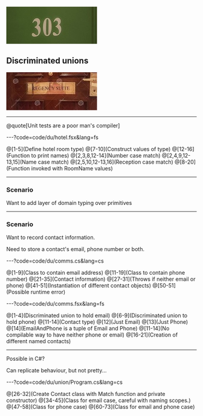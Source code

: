 ![Number room](assets/img/number.jpg)

## Discriminated unions

![Suite](assets/img/suite.jpg)

---

@quote[Unit tests are a poor man's compiler]

---?code=code/du/hotel.fsx&lang=fs

@[1-5](Define hotel room type)
@[7-10](Construct values of type)
@[12-16](Function to print names)
@[2,3,8,12-14](Number case match)
@[2,4,9,12-13,15](Name case match)
@[2,5,10,12-13,16](Reception case match)
@[8-20](Function invoked with RoomName values)

---

### Scenario

Want to add layer of domain typing over primitives

---

### Scenario

Want to record contact information.

Need to store a contact's email, phone number or both.


---?code=code/du/comms.cs&lang=cs

@[1-9](Class to contain email address)
@[11-19](Class to contain phone number)
@[21-35](Contact information)
@[27-31](Throws if neither email or phone)
@[41-51](Instantiation of different contact objects)
@[50-51](Possible runtime error)


---?code=code/du/comms.fsx&lang=fs

@[1-4](Discriminated union to hold email)
@[6-9](Discriminated union to hold phone)
@[11-14](Contact type)
@[12](Just Email)
@[13](Just Phone)
@[14](EmailAndPhone is a tuple of Email and Phone)
@[11-14](No compilable way to have neither phone or email)
@[16-21](Creation of different named contacts)


--- 

Possible in C#?

Can replicate behaviour, but not pretty...

---?code=code/du/union/Program.cs&lang=cs

@[26-32](Create Contact class with Match function and private constructor)
@[34-45](Class for email case, careful with naming scopes.)
@[47-58](Class for phone case)
@[60-73](Class for email and phone case)
